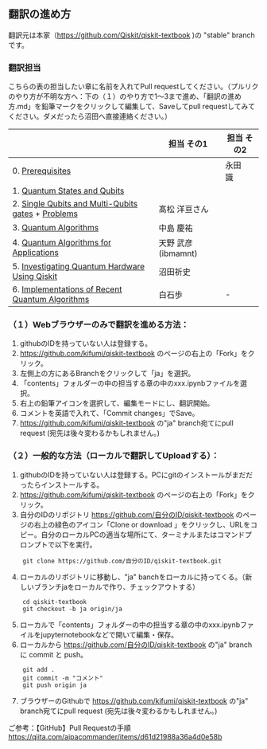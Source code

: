## 翻訳の進め方

翻訳元は本家（https://github.com/Qiskit/qiskit-textbook )の "stable" branchです。

### 翻訳担当
こちらの表の担当したい章に名前を入れてPull requestしてください。（プルリクのやり方が不明な方へ：下の（１）のやり方で1〜3まで進め、「翻訳の進め方.md」を鉛筆マークをクリックして編集して、Saveしてpull requestしてみてください。ダメだったら沼田へ直接連絡ください。）

|  |担当 その1 |担当 その2  |
|---|---|---|
|0. [Prerequisites](https://github.com/kifumi/qiskit-textbook/tree/ja/content/ch-prerequisites)  |  | 永田　識 |
|1. [Quantum States and Qubits](https://github.com/kifumi/qiskit-textbook/tree/ja/content/ch-states)  |  |  |
|2. [Single Qubits and Multi-Qubits gates](https://github.com/kifumi/qiskit-textbook/tree/ja/content/ch-gates) + [Problems](https://github.com/kifumi/qiskit-textbook/tree/ja/content/ch-ex)  |髙松 洋亘さん |  |
|3. [Quantum Algorithms](https://github.com/kifumi/qiskit-textbook/tree/ja/content/ch-algorithms)   | 中島 慶祐 |  |
|4. [Quantum Algorithms for Applications](https://github.com/kifumi/qiskit-textbook/tree/ja/content/ch-applications)   | 天野 武彦(ibmamnt) |  |
|5. [Investigating Quantum Hardware Using Qiskit](https://github.com/kifumi/qiskit-textbook/tree/ja/content/ch-quantum-hardware)   | 沼田祈史 |  |
|6. [Implementations of Recent Quantum Algorithms](https://github.com/kifumi/qiskit-textbook/tree/ja/content/ch-paper-implementations)   |白石歩  | - |



### （１）Webブラウザーのみで翻訳を進める方法：
1. githubのIDを持っていない人は登録する。
2. https://github.com/kifumi/qiskit-textbook のページの右上の「Fork」をクリック。
3. 左側上の方にあるBranchをクリックして「ja」を選択。
4. 「contents」フォルダーの中の担当する章の中のxxx.ipynbファイルを選択。
5. 右上の鉛筆アイコンを選択して、編集モードにし、翻訳開始。
6. コメントを英語で入れて、「Commit changes」でSave。
7. https://github.com/kifumi/qiskit-textbook の"ja" branch宛てにpull request (宛先は後々変わるかもしれません。)

### （２）一般的な方法（ローカルで翻訳してUploadする）：
1. githubのIDを持っていない人は登録する。PCにgitのインストールがまだだったらインストールする。
2. https://github.com/kifumi/qiskit-textbook のページの右上の「Fork」をクリック。
3. 自分のIDのリポジトリ https://github.com/自分のID/qiskit-textbook のページの右上の緑色のアイコン「Clone or download 」をクリックし、URLをコピー。自分のローカルPCの適当な場所にて、ターミナルまたはコマンドプロンプトで以下を実行。
```
    git clone https://github.com/自分のID/qiskit-textbook.git
```

4. ローカルのリポジトリに移動し、"ja" banchをローカルに持ってくる。（新しいブランチjaをローカルで作り、チェックアウトする）
```
    cd qiskit-textbook
    git checkout -b ja origin/ja
```

5. ローカルで「contents」フォルダーの中の担当する章の中のxxx.ipynbファイルをjupyternotebookなどで開いて編集・保存。
6. ローカルから https://github.com/自分のID/qiskit-textbook  の"ja" branch に commit と push。
```
    git add .
    git commit -m "コメント"
    git push origin ja
```
7. ブラウザーのGithubで https://github.com/kifumi/qiskit-textbook の"ja" branch宛てにpull request  (宛先は後々変わるかもしれません。)

ご参考：【GitHub】Pull Requestの手順 https://qiita.com/aipacommander/items/d61d21988a36a4d0e58b
